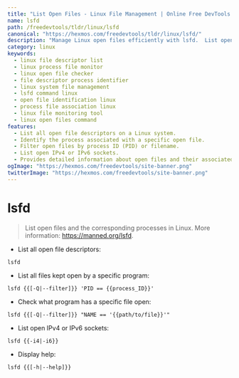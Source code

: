 ```yaml
---
title: "List Open Files - Linux File Management | Online Free DevTools by Hexmos"
name: lsfd
path: /freedevtools/tldr/linux/lsfd
canonical: "https://hexmos.com/freedevtools/tldr/linux/lsfd/"
description: "Manage Linux open files efficiently with lsfd.  List open file descriptors, identify processes using specific files, and filter by PID or filename. Free online tool, no registration required."
category: linux
keywords:
  - linux file descriptor list
  - linux process file monitor
  - linux open file checker
  - file descriptor process identifier
  - linux system file management
  - lsfd command linux
  - open file identification linux
  - process file association linux
  - linux file monitoring tool
  - linux open files command
features:
  - List all open file descriptors on a Linux system.
  - Identify the process associated with a specific open file.
  - Filter open files by process ID (PID) or filename.
  - List open IPv4 or IPv6 sockets.
  - Provides detailed information about open files and their associated processes.
ogImage: "https://hexmos.com/freedevtools/site-banner.png"
twitterImage: "https://hexmos.com/freedevtools/site-banner.png"
---
```


# lsfd

> List open files and the corresponding processes in Linux.
> More information: <https://manned.org/lsfd>.

- List all open file descriptors:

`lsfd`

- List all files kept open by a specific program:

`lsfd {{[-Q|--filter]}} 'PID == {{process_ID}}'`

- Check what program has a specific file open:

`lsfd {{[-Q|--filter]}} "NAME == '{{path/to/file}}'"`

- List open IPv4 or IPv6 sockets:

`lsfd {{-i4|-i6}}`

- Display help:

`lsfd {{[-h|--help]}}`
